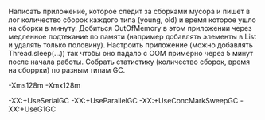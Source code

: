 Написать приложение, которое следит за сборками мусора и пишет в лог количество сборок каждого типа (young, old) и 
время которое ушло на сборки в минуту.
Добиться OutOfMemory в этом приложении через медленное подтекание по памяти (например добавлять элементы в List и 
удалять только половину).
Настроить приложение (можно добавлять Thread.sleep(...)) так чтобы оно падало с OOM примерно через 5 минут после 
начала работы.
Собрать статистику (количество сборок, время на сборрки) по разным типам GC.

-Xms128m -Xmx128m 

-XX:+UseSerialGC
-XX:+UseParallelGC
-XX:+UseConcMarkSweepGC
-XX:+UseG1GC